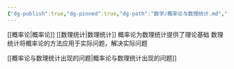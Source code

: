 ```yaml
---
{"dg-publish":true,"dg-pinned":true,"dg-path":"数学/概率论与数理统计.md","permalink":"/数学/概率论与数理统计/","pinned":true,"dgPassFrontmatter":true,"noteIcon":"","created":"2024-04-16T13:01:27.399+08:00","updated":"2024-04-20T18:54:36.705+08:00"}
---
```




[[概率论\|概率论]]   [[数理统计\|数理统计]]
概率论为数理统计提供了理论基础
数理统计将概率论的方法应用于实际问题，解决实际问题

[[概率论与数理统计出现的问题\|概率论与数理统计出现的问题]]

